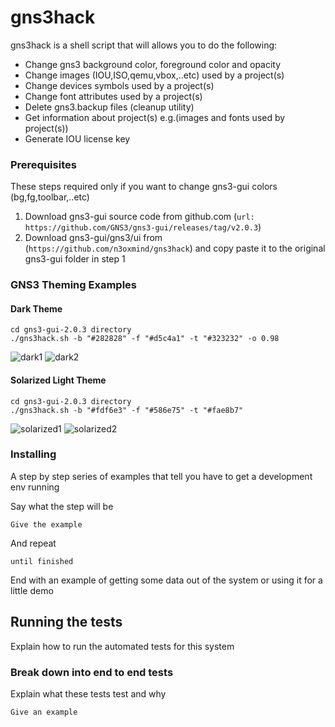 		
# gns3hack

gns3hack is a shell script that will allows you to do the following:
- Change gns3 background color, foreground color and opacity
- Change images (IOU,ISO,qemu,vbox,..etc) used by a project(s)
- Change devices symbols used by a project(s)
- Change font attributes used by a project(s)
- Delete gns3.backup files (cleanup utility)
- Get information about project(s) e.g.(images and fonts used by project(s))
- Generate IOU license key


### Prerequisites
These steps required only if you want to change gns3-gui colors (bg,fg,toolbar,..etc)
1. Download gns3-gui source code from github.com (`url: https://github.com/GNS3/gns3-gui/releases/tag/v2.0.3`)
2. Download gns3-gui/gns3/ui from (`https://github.com/n3oxmind/gns3hack`) and copy paste it to the original gns3-gui folder in step 1

### GNS3 Theming Examples

#### Dark Theme
```
cd gns3-gui-2.0.3 directory
./gns3hack.sh -b "#282828" -f "#d5c4a1" -t "#323232" -o 0.98
```
![dark1](https://user-images.githubusercontent.com/10103340/29939593-3c172d58-8e41-11e7-80d8-b2a7163fde19.png)
![dark2](https://user-images.githubusercontent.com/10103340/29940069-e2e0c576-8e42-11e7-9874-782c59795792.png)

#### Solarized Light Theme
```
cd gns3-gui-2.0.3 directory
./gns3hack.sh -b "#fdf6e3" -f "#586e75" -t "#fae8b7"
```
![solarized1](https://user-images.githubusercontent.com/10103340/29939942-7e1e9d3e-8e42-11e7-8e19-f9fa0dac282f.png)
![solarized2](https://user-images.githubusercontent.com/10103340/29939950-7ff4d4f2-8e42-11e7-9d21-741e5d92bf44.png)


### Installing

A step by step series of examples that tell you have to get a development env running

Say what the step will be

```
Give the example
```

And repeat

```
until finished
```

End with an example of getting some data out of the system or using it for a little demo

## Running the tests

Explain how to run the automated tests for this system

### Break down into end to end tests

Explain what these tests test and why

```
Give an example
```

